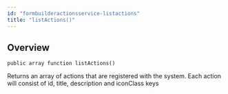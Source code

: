 ```yaml
---
id: "formbuilderactionsservice-listactions"
title: "listActions()"
---
```



## Overview




```luceescript
public array function listActions()
```

Returns an array of actions that are registered
with the system. Each action will consist of
id, title, description and iconClass keys

